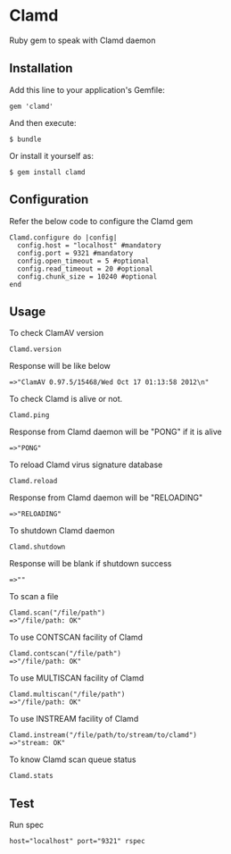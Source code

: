 # Clamd

Ruby gem to speak with Clamd daemon

## Installation

Add this line to your application's Gemfile:

    gem 'clamd'

And then execute:

    $ bundle

Or install it yourself as:

    $ gem install clamd

## Configuration

Refer the below code to configure the Clamd gem
    
    Clamd.configure do |config|
      config.host = "localhost" #mandatory
      config.port = 9321 #mandatory
      config.open_timeout = 5 #optional
      config.read_timeout = 20 #optional
      config.chunk_size = 10240 #optional
    end  

## Usage

To check ClamAV version

    Clamd.version

Response will be like below

    =>"ClamAV 0.97.5/15468/Wed Oct 17 01:13:58 2012\n"

To check Clamd is alive or not.

    Clamd.ping

Response from Clamd daemon will be "PONG" if it is alive

    =>"PONG"

To reload Clamd virus signature database

    Clamd.reload

Response from Clamd daemon will be "RELOADING"

    =>"RELOADING"

To shutdown Clamd daemon

    Clamd.shutdown

Response will be blank if shutdown success

    =>""

To scan a file

    Clamd.scan("/file/path")
    =>"/file/path: OK"

To use CONTSCAN facility of Clamd

    Clamd.contscan("/file/path")
    =>"/file/path: OK"

To use MULTISCAN facility of Clamd

    Clamd.multiscan("/file/path")
    =>"/file/path: OK"

To use INSTREAM facility of Clamd

    Clamd.instream("/file/path/to/stream/to/clamd")
    =>"stream: OK"
    
To know Clamd scan queue status

    Clamd.stats

## Test

Run spec

    host="localhost" port="9321" rspec
